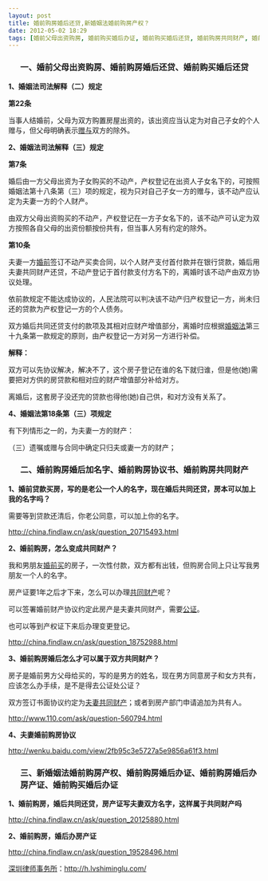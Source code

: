 ```yaml
---
layout: post
title: 婚前购房婚后还贷,新婚姻法婚前购房产权？
date: 2012-05-02 18:29
tags: [婚前父母出资购房, 婚前购买婚后办证, 婚前购买婚后还贷, 婚前购房共同财产, 婚前购房协议书, 婚前购房婚后办房产证, 婚前购房婚后办证, 婚前购房婚后加名字, 深圳离婚律师咨询, 离婚房产分割]
---
```

<ol>
<h3>一、婚前父母出资购房、婚前购房婚后还贷、婚前购买婚后还贷</h3>
</ol>
<strong>1、婚姻法司法解释（二）规定</strong>

<strong>第22条</strong>

当事人结婚前，父母为双方购置房屋出资的，该出资应当认定为对自己子女的个人赠与，但父母明确表示<a href="http://h.lvshiminglu.com/law/802.html">赠与</a>双方的除外。

<strong>2、婚姻法司法解释（三）规定</strong>

<strong>第7条</strong>

婚后由一方父母出资为子女购买的不动产，产权登记在出资人子女名下的，可按照婚姻法第十八条第（三）项的规定，视为只对自己子女一方的赠与，该不动产应认定为夫妻一方的个人财产。

由双方父母出资购买的不动产，产权登记在一方子女名下的，该不动产可认定为双方按照各自父母的出资份额按份共有，但当事人另有约定的除外。

<strong>第10条</strong>

夫妻一方<a href="http://h.lvshiminglu.com/law/796.html">婚前</a>签订不动产买卖合同，以个人财产支付首付款并在银行贷款，婚后用夫妻共同财产还贷，不动产登记于首付款支付方名下的，离婚时该不动产由双方协议处理。

依前款规定不能达成协议的，人民法院可以判决该不动产归产权登记一方，尚未归还的贷款为产权登记一方的个人债务。

双方婚后共同还贷支付的款项及其相对应财产增值部分，离婚时应根据<a href="http://h.lvshiminglu.com/law/682.html">婚姻法</a>第三十九条第一款规定的原则，由产权登记一方对另一方进行补偿。

<strong>解释：</strong>

双方可以先协议解决，解决不了，这个房子登记在谁的名下就归谁，但是他(她)需要把对方供的房贷款和相对应的财产增值部分补给对方。

离婚后，这套房子没还完的贷款也得他(她)自己供，和对方没有关系了。

<strong>4、婚姻法第18条第（三）项规定</strong>

有下列情形之一的，为夫妻一方的财产：

（三）遗嘱或赠与合同中确定只归夫或妻一方的财产；
<ol>
<h3>二、婚前购房婚后加名字、婚前购房协议书、婚前购房共同财产</h3>
</ol>
<strong>1、婚前贷款买房，写的是老公一个人的名字，现在婚后共同还贷，房本可以加上我的名字吗？</strong>

需要等到贷款还清后，你老公同意，可以加上你的名字。

http://china.findlaw.cn/ask/question_20715493.html

<strong>2、婚前购房，怎么变成共同财产？</strong>

我和男朋友<a href="http://h.lvshiminglu.com/law/795.html">婚前买</a>的房子，一次性付款，双方都有出钱，但购房合同上只让写我男朋友一个人的名字。

房产证要1年之后才下来，怎么可以办理<a href="http://h.lvshiminglu.com/law/168.html">共同财产</a>呢？

可以签署婚前财产协议约定此房产是夫妻共同财产，需要<a href="http://h.lvshiminglu.com/law/805.html">公证</a>。

也可以等到产权证下来后办理变更登记。

http://china.findlaw.cn/ask/question_18752988.html

<strong>3、婚前购房婚后怎么才可以属于双方共同财产？</strong>

房子是婚前男方父母给买的，写的是男方的姓名，现在男方同意房子和女方共有，应该怎么办手续，是不是得去公证处公证？

双方签订书面协议约定为<a href="http://h.lvshiminglu.com/law/168.html">夫妻共同财产</a>；或者到房产部门申请追加为共有人。

http://www.110.com/ask/question-560794.html

<strong>4、夫妻婚前购房协议</strong>

http://wenku.baidu.com/view/2fb95c3e5727a5e9856a61f3.html
<ol>
<h3>三、新婚姻法婚前购房产权、婚前购房婚后办证、婚前购房婚后办房产证、婚前购买婚后办证</h3>
</ol>
<strong>1、婚前购房，婚后共同还贷，房产证写夫妻双方名字，这样属于共同财产吗</strong>

http://china.findlaw.cn/ask/question_20125880.html

<strong>2、婚前购房，婚后办房产证</strong>

http://china.findlaw.cn/ask/question_19528496.html

<a href="http://h.lvshiminglu.com/">深圳律师事务所</a>：<a href="http://h.lvshiminglu.com/">http://h.lvshiminglu.com/</a>

